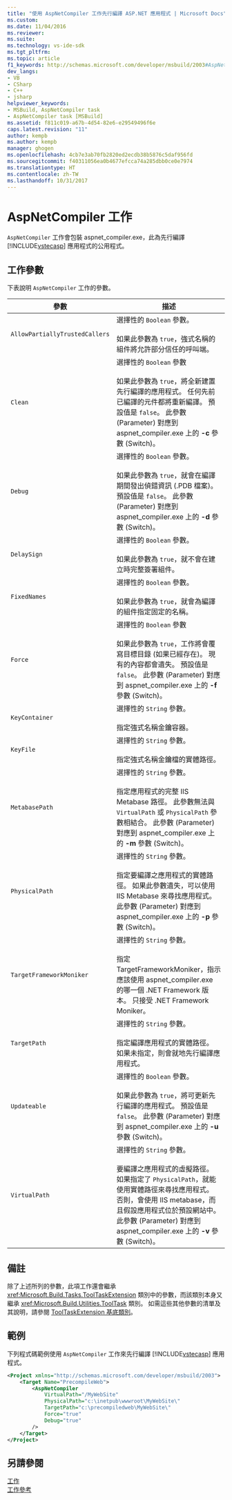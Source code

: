```yaml
---
title: "使用 AspNetCompiler 工作先行編譯 ASP.NET 應用程式 | Microsoft Docs"
ms.custom: 
ms.date: 11/04/2016
ms.reviewer: 
ms.suite: 
ms.technology: vs-ide-sdk
ms.tgt_pltfrm: 
ms.topic: article
f1_keywords: http://schemas.microsoft.com/developer/msbuild/2003#AspNetCompiler
dev_langs:
- VB
- CSharp
- C++
- jsharp
helpviewer_keywords:
- MSBuild, AspNetCompiler task
- AspNetCompiler task [MSBuild]
ms.assetid: f811c019-a67b-4d54-82e6-e29549496f6e
caps.latest.revision: "11"
author: kempb
ms.author: kempb
manager: ghogen
ms.openlocfilehash: 4cb7e3ab70fb2820ed2ecdb38b5876c5daf956fd
ms.sourcegitcommit: f40311056ea0b4677efcca74a285dbb0ce0e7974
ms.translationtype: HT
ms.contentlocale: zh-TW
ms.lasthandoff: 10/31/2017
---
```

# <a name="aspnetcompiler-task"></a>AspNetCompiler 工作
`AspNetCompiler` 工作會包裝 aspnet_compiler.exe，此為先行編譯 [!INCLUDE[vstecasp](../code-quality/includes/vstecasp_md.md)] 應用程式的公用程式。  
  
## <a name="task-parameters"></a>工作參數  
 下表說明 `AspNetCompiler` 工作的參數。  
  
|參數|描述|  
|---------------|-----------------|  
|`AllowPartiallyTrustedCallers`|選擇性的 `Boolean` 參數。<br /><br /> 如果此參數為 `true`，強式名稱的組件將允許部分信任的呼叫端。|  
|`Clean`|選擇性的 `Boolean` 參數<br /><br /> 如果此參數為 `true`，將全新建置先行編譯的應用程式。 任何先前已編譯的元件都將重新編譯。 預設值是 `false`。 此參數 (Parameter) 對應到 aspnet_compiler.exe 上的 **-c** 參數 (Switch)。|  
|`Debug`|選擇性的 `Boolean` 參數。<br /><br /> 如果此參數為 `true`，就會在編譯期間發出偵錯資訊 (.PDB 檔案)。 預設值是 `false`。 此參數 (Parameter) 對應到 aspnet_compiler.exe 上的 **-d** 參數 (Switch)。|  
|`DelaySign`|選擇性的 `Boolean` 參數。<br /><br /> 如果此參數為 `true`，就不會在建立時完整簽署組件。|  
|`FixedNames`|選擇性的 `Boolean` 參數。<br /><br /> 如果此參數為 `true`，就會為編譯的組件指定固定的名稱。|  
|`Force`|選擇性的 `Boolean` 參數<br /><br /> 如果此參數為 `true`，工作將會覆寫目標目錄 (如果已經存在)。 現有的內容都會遺失。 預設值是 `false`。 此參數 (Parameter) 對應到 aspnet_compiler.exe 上的 **-f** 參數 (Switch)。|  
|`KeyContainer`|選擇性的 `String` 參數。<br /><br /> 指定強式名稱金鑰容器。|  
|`KeyFile`|選擇性的 `String` 參數。<br /><br /> 指定強式名稱金鑰檔的實體路徑。|  
|`MetabasePath`|選擇性的 `String` 參數。<br /><br /> 指定應用程式的完整 IIS Metabase 路徑。 此參數無法與 `VirtualPath` 或 `PhysicalPath` 參數相結合。 此參數 (Parameter) 對應到 aspnet_compiler.exe 上的 **-m** 參數 (Switch)。|  
|`PhysicalPath`|選擇性的 `String` 參數。<br /><br /> 指定要編譯之應用程式的實體路徑。 如果此參數遺失，可以使用 IIS Metabase 來尋找應用程式。 此參數 (Parameter) 對應到 aspnet_compiler.exe 上的 **-p** 參數 (Switch)。|  
|`TargetFrameworkMoniker`|選擇性的 `String` 參數。<br /><br /> 指定 TargetFrameworkMoniker，指示應該使用 aspnet_compiler.exe 的哪一個 .NET Framework 版本。 只接受 .NET Framework Moniker。|  
|`TargetPath`|選擇性的 `String` 參數。<br /><br /> 指定編譯應用程式的實體路徑。 如果未指定，則會就地先行編譯應用程式。|  
|`Updateable`|選擇性的 `Boolean` 參數。<br /><br /> 如果此參數為 `true`，將可更新先行編譯的應用程式。  預設值是 `false`。 此參數 (Parameter) 對應到 aspnet_compiler.exe 上的 **-u** 參數 (Switch)。|  
|`VirtualPath`|選擇性的 `String` 參數。<br /><br /> 要編譯之應用程式的虛擬路徑。 如果指定了 `PhysicalPath`，就能使用實體路徑來尋找應用程式。 否則，會使用 IIS metabase，而且假設應用程式位於預設網站中。 此參數 (Parameter) 對應到 aspnet_compiler.exe 上的 **-v** 參數 (Switch)。|  
  
## <a name="remarks"></a>備註  
 除了上述所列的參數，此項工作還會繼承 <xref:Microsoft.Build.Tasks.ToolTaskExtension> 類別中的參數，而該類別本身又繼承 <xref:Microsoft.Build.Utilities.ToolTask> 類別。 如需這些其他參數的清單及其說明，請參閱 [ToolTaskExtension 基底類別](../msbuild/tooltaskextension-base-class.md)。  
  
## <a name="example"></a>範例  
 下列程式碼範例使用 `AspNetCompiler` 工作來先行編譯 [!INCLUDE[vstecasp](../code-quality/includes/vstecasp_md.md)] 應用程式。  
  
```xml  
<Project xmlns="http://schemas.microsoft.com/developer/msbuild/2003">  
    <Target Name="PrecompileWeb">  
        <AspNetCompiler  
            VirtualPath="/MyWebSite"  
            PhysicalPath="c:\inetpub\wwwroot\MyWebSite\"  
            TargetPath="c:\precompiledweb\MyWebSite\"  
            Force="true"  
            Debug="true"  
        />  
    </Target>  
</Project>  
```  
  
## <a name="see-also"></a>另請參閱  
 [工作](../msbuild/msbuild-tasks.md)   
 [工作參考](../msbuild/msbuild-task-reference.md)
